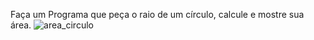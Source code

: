 Faça um Programa que peça o raio de um círculo, calcule e mostre sua área.
![area_circulo](https://github.com/MatheusLPolidoro/python_brasil/assets/89528428/229cc793-c8b4-491f-9cfd-334ae8624a73)